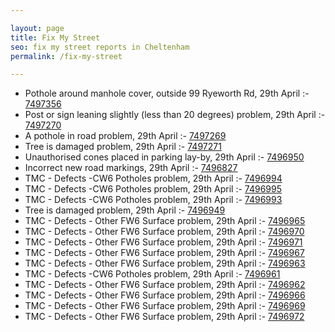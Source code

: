 ```yaml
---

layout: page
title: Fix My Street
seo: fix my street reports in Cheltenham
permalink: /fix-my-street

---
```


<!-- fix_marker starts -->

- Pothole around manhole cover, outside 99 Ryeworth Rd, 29th April :- [7497356](https://www.fixmystreet.com/report/7497356)
- Post or sign leaning slightly (less than 20 degrees) problem, 29th April :- [7497270](https://www.fixmystreet.com/report/7497270)
- A pothole in road problem, 29th April :- [7497269](https://www.fixmystreet.com/report/7497269)
- Tree is damaged problem, 29th April :- [7497271](https://www.fixmystreet.com/report/7497271)
- Unauthorised cones placed in parking lay-by, 29th April :- [7496950](https://www.fixmystreet.com/report/7496950)
- Incorrect new road markings, 29th April :- [7496827](https://www.fixmystreet.com/report/7496827)
- TMC - Defects -CW6 Potholes  problem, 29th April :- [7496994](https://www.fixmystreet.com/report/7496994)
- TMC - Defects -CW6 Potholes  problem, 29th April :- [7496995](https://www.fixmystreet.com/report/7496995)
- TMC - Defects -CW6 Potholes  problem, 29th April :- [7496993](https://www.fixmystreet.com/report/7496993)
- Tree is damaged problem, 29th April :- [7496949](https://www.fixmystreet.com/report/7496949)
- TMC - Defects - Other FW6  Surface problem, 29th April :- [7496965](https://www.fixmystreet.com/report/7496965)
- TMC - Defects - Other FW6  Surface problem, 29th April :- [7496970](https://www.fixmystreet.com/report/7496970)
- TMC - Defects - Other FW6  Surface problem, 29th April :- [7496971](https://www.fixmystreet.com/report/7496971)
- TMC - Defects - Other FW6  Surface problem, 29th April :- [7496967](https://www.fixmystreet.com/report/7496967)
- TMC - Defects - Other FW6  Surface problem, 29th April :- [7496963](https://www.fixmystreet.com/report/7496963)
- TMC - Defects -CW6 Potholes  problem, 29th April :- [7496961](https://www.fixmystreet.com/report/7496961)
- TMC - Defects - Other FW6  Surface problem, 29th April :- [7496962](https://www.fixmystreet.com/report/7496962)
- TMC - Defects - Other FW6  Surface problem, 29th April :- [7496966](https://www.fixmystreet.com/report/7496966)
- TMC - Defects - Other FW6  Surface problem, 29th April :- [7496969](https://www.fixmystreet.com/report/7496969)
- TMC - Defects - Other FW6  Surface problem, 29th April :- [7496972](https://www.fixmystreet.com/report/7496972)

<!-- fix_marker ends -->